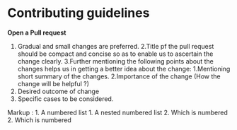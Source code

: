Contributing guidelines
=======================


**Open a Pull request**

1. Gradual and small changes are preferred.
2.Title pf the pull request should be compact and concise so as to enable us to ascertain the change clearly.
3.Further mentioning the following points about the changes helps us in getting a better idea about the change:
  1.Mentioning short summary of the changes.
  2.Importance of the change (How the change will be helpful ?)
  3. Desired outcome of change
  4. Specific cases to be considered.



Markup : 1. A numbered list
              1. A nested numbered list
              2. Which is numbered
          2. Which is numbered
